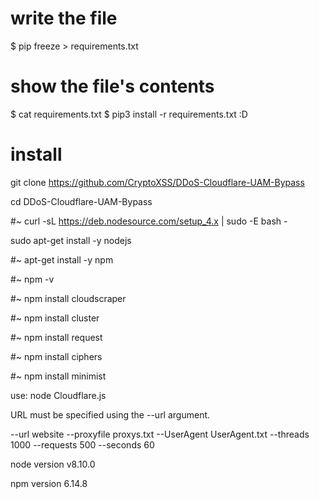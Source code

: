 
# write the file
$ pip freeze > requirements.txt
# show the file's contents
$ cat requirements.txt
$ pip3 install -r requirements.txt :D

# install

git clone https://github.com/CryptoXSS/DDoS-Cloudflare-UAM-Bypass

cd DDoS-Cloudflare-UAM-Bypass

#~ curl -sL https://deb.nodesource.com/setup_4.x | sudo -E bash -

sudo apt-get install -y nodejs

#~ apt-get install -y npm

#~ npm -v 

#~ npm install cloudscraper

#~ npm install cluster

#~ npm install request

#~ npm install ciphers

#~ npm install minimist
 
use: node Cloudflare.js 

URL must be specified using the --url argument.

--url website --proxyfile proxys.txt --UserAgent UserAgent.txt --threads 1000 --requests 500 --seconds 60

node version v8.10.0

npm version 6.14.8


